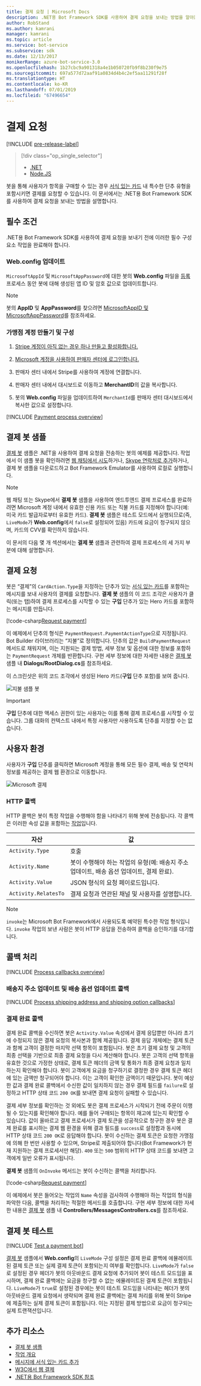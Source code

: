 ```yaml
---
title: 결제 요청 | Microsoft Docs
description: .NET용 Bot Framework SDK를 사용하여 결제 요청을 보내는 방법을 알아봅니다.
author: RobStand
ms.author: kamrani
manager: kamrani
ms.topic: article
ms.service: bot-service
ms.subservice: sdk
ms.date: 12/13/2017
monikerRange: azure-bot-service-3.0
ms.openlocfilehash: 1b27cbc9a901318a4e1b050720fb9f8b230f9e75
ms.sourcegitcommit: 697a577d72aaf91a0834d4b4c2ef5aa11291f28f
ms.translationtype: HT
ms.contentlocale: ko-KR
ms.lasthandoff: 07/01/2019
ms.locfileid: "67496654"
---
```

# <a name="request-payment"></a>결제 요청

[!INCLUDE [pre-release-label](../includes/pre-release-label-v3.md)]

> [!div class="op_single_selector"]
> - [.NET](../dotnet/bot-builder-dotnet-request-payment.md)
> - [Node.JS](../nodejs/bot-builder-nodejs-request-payment.md)

봇을 통해 사용자가 항목을 구매할 수 있는 경우 [서식 있는 카드](bot-builder-dotnet-add-rich-card-attachments.md) 내 특수한 단추 유형을 포함시키면 결제를 요청할 수 있습니다. 이 문서에서는 .NET용 Bot Framework SDK를 사용하여 결제 요청을 보내는 방법을 설명합니다.

## <a name="prerequisites"></a>필수 조건

.NET용 Bot Framework SDK를 사용하여 결제 요청을 보내기 전에 이러한 필수 구성 요소 작업을 완료해야 합니다.

### <a name="update-webconfig"></a>Web.config 업데이트

`MicrosoftAppId` 및 `MicrosoftAppPassword`에 대한 봇의 **Web.config** 파일을 [등록](~/bot-service-quickstart-registration.md) 프로세스 동안 봇에 대해 생성된 앱 ID 및 암호 값으로 업데이트합니다. 

> [!NOTE]
> 봇의 **AppID** 및 **AppPassword**를 찾으려면 [MicrosoftAppID 및 MicrosoftAppPassword](~/bot-service-manage-overview.md#microsoftappid-and-microsoftapppassword)를 참조하세요.

### <a name="create-and-configure-merchant-account"></a>가맹점 계정 만들기 및 구성

1. <a href="https://dashboard.stripe.com/register" target="_blank">Stripe 계정이 아직 없는 경우 하나 만들고 활성화합니다.</a>

2. <a href="https://seller.microsoft.com/dashboard/registration/seller/?accountprogram=botframework" target="_blank">Microsoft 계정을 사용하여 판매자 센터에 로그인합니다.</a>

3. 판매자 센터 내에서 Stripe를 사용하여 계정에 연결합니다.

4. 판매자 센터 내에서 대시보드로 이동하고 **MerchantID**의 값을 복사합니다.

5. 봇의 **Web.config** 파일을 업데이트하여 `MerchantId`를 판매자 센터 대시보드에서 복사한 값으로 설정합니다. 

[!INCLUDE [Payment process overview](../includes/snippet-payment-process-overview.md)]

## <a name="payment-bot-sample"></a>결제 봇 샘플

<a href="https://github.com/Microsoft/BotBuilder-Samples/tree/master/CSharp/sample-payments" target="_blank">결제 봇</a> 샘플은 .NET을 사용하여 결제 요청을 전송하는 봇의 예제를 제공합니다. 작업에서 이 샘플 봇을 확인하려면 <a href="https://webchat.botframework.com/embed/paymentsample?s=d39Bk7JOMzQ.cwA.Rig.dumLki9bs3uqfWFMjXPn5PFnQVmT2VAVR1Zl1iPi07k" target="_blank">웹 채팅에서 시도</a>하거나, <a href="https://join.skype.com/bot/9fbc0f17-43eb-40fe-bf3b-af151e6ce45e" target="_blank">Skype 연락처로 추가</a>하거나, 결제 봇 샘플을 다운로드하고 Bot Framework Emulator를 사용하여 로컬로 실행합니다. 

> [!NOTE]
> 웹 채팅 또는 Skype에서 **결제 봇** 샘플을 사용하여 엔드투엔드 결제 프로세스를 완료하려면 Microsoft 계정 내에서 유효한 신용 카드 또는 직불 카드를 지정해야 합니다(예: 미국 카드 발급자로부터 유효한 카드). **결제 봇** 샘플은 테스트 모드에서 실행되므로(즉, `LiveMode`가 **Web.config**에서 `false`로 설정되어 있음) 카드에 요금이 청구되지 않으며, 카드의 CVV를 확인하지 않습니다.

이 문서의 다음 몇 개 섹션에서는 **결제 봇** 샘플과 관련하여 결제 프로세스의 세 가지 부분에 대해 설명합니다.

## <a id="request-payment"></a> 결제 요청

봇은 “결제”의 `CardAction.Type`을 지정하는 단추가 있는 [서식 있는 카드](bot-builder-dotnet-add-rich-card-attachments.md)를 포함하는 메시지를 보내 사용자의 결제를 요청합니다. **결제 봇** 샘플의 이 코드 조각은 사용자가 클릭(또는 탭)하여 결제 프로세스를 시작할 수 있는 **구입** 단추가 있는 Hero 카드를 포함하는 메시지를 만듭니다. 

[!code-csharp[Request payment](../includes/code/dotnet-request-payment.cs#requestPayment)]

이 예제에서 단추의 형식은 `PaymentRequest.PaymentActionType`으로 지정됩니다. Bot Builder 라이브러리는 “지불”로 정의합니다. 단추의 값은 `BuildPaymentRequest` 메서드로 채워지며, 이는 지원되는 결제 방법, 세부 정보 및 옵션에 대한 정보를 포함하는 `PaymentRequest` 개체를 반환합니다. 구현 세부 정보에 대한 자세한 내용은 <a href="https://github.com/Microsoft/BotBuilder-Samples/tree/master/CSharp/sample-payments" target="_blank">결제 봇</a> 샘플 내 **Dialogs/RootDialog.cs**를 참조하세요.

이 스크린샷은 위의 코드 조각에서 생성된 Hero 카드(**구입** 단추 포함)를 보여 줍니다. 
 
![지불 샘플 봇](../media/payments-bot-buy.png) 

> [!IMPORTANT]
> **구입** 단추에 대한 액세스 권한이 있는 사용자는 이를 통해 결제 프로세스를 시작할 수 있습니다. 그룹 대화의 컨텍스트 내에서 특정 사용자만 사용하도록 단추를 지정할 수는 없습니다. 

## <a id="user-experience"></a> 사용자 환경

사용자가 **구입** 단추를 클릭하면 Microsoft 계정을 통해 모든 필수 결제, 배송 및 연락처 정보를 제공하는 결제 웹 환경으로 이동합니다. 

![Microsoft 결제](../media/microsoft-payment.png)

### <a name="http-callbacks"></a>HTTP 콜백

HTTP 콜백은 봇이 특정 작업을 수행해야 함을 나타내기 위해 봇에 전송됩니다. 각 콜백은 이러한 속성 값을 포함하는 [작업](bot-builder-dotnet-activities.md)입니다. 

| 자산 | 값 |
|----|----|
| `Activity.Type` | 호출 | 
| `Activity.Name` | 봇이 수행해야 하는 작업의 유형(예: 배송지 주소 업데이트, 배송 옵션 업데이트, 결제 완료). | 
| `Activity.Value` | JSON 형식의 요청 페이로드입니다. | 
| `Activity.RelatesTo` |  결제 요청과 연관된 채널 및 사용자를 설명합니다. | 

> [!NOTE]
> `invoke`는 Microsoft Bot Framework에서 사용되도록 예약된 특수한 작업 형식입니다. `invoke` 작업의 보낸 사람은 봇이 HTTP 응답을 전송하여 콜백을 승인하기를 대기합니다.

## <a id="process-callbacks"></a> 콜백 처리

[!INCLUDE [Process callbacks overview](../includes/snippet-payment-process-callbacks-overview.md)]

### <a name="shipping-address-update-and-shipping-option-update-callbacks"></a>배송지 주소 업데이트 및 배송 옵션 업데이트 콜백

[!INCLUDE [Process shipping address and shipping option callbacks](../includes/snippet-payment-process-callbacks-1.md)]

### <a name="payment-complete-callbacks"></a>결제 완료 콜백

결제 완료 콜백을 수신하면 봇은 `Activity.Value` 속성에서 결제 응답뿐만 아니라 초기에 수정되지 않은 결제 요청의 복사본과 함께 제공됩니다. 결제 응답 개체에는 결제 토큰과 함께 고객이 결정한 마지막 선택 항목이 포함됩니다. 봇은 초기 결제 요청 및 고객의 최종 선택을 기반으로 최종 결제 요청을 다시 계산해야 합니다. 봇은 고객의 선택 항목을 유효한 것으로 가정한 상태로, 결제 토큰 헤더의 금액 및 통화가 최종 결제 요청과 일치하는지 확인해야 합니다.  봇이 고객에게 요금을 청구하기로 결정한 경우 결제 토큰 헤더에 있는 금액만 청구되어야 합니다. 이는 고객이 확인한 금액이기 때문입니다. 봇이 예상한 값과 결제 완료 콜백에서 수신한 값이 일치하지 않는 경우 결제 필드를 `failure`로 설정하고 HTTP 상태 코드 `200 OK`를 보내면 결제 요청이 실패할 수 있습니다.   

결제 세부 정보를 확인하는 것 외에도 봇은 결제 프로세스가 시작되기 전에 주문이 이행될 수 있는지를 확인해야 합니다. 예를 들어 구매되는 항목이 재고에 있는지 확인할 수 있습니다. 값이 올바르고 결제 프로세서가 결제 토큰을 성공적으로 청구한 경우 봇은 결제 완료를 표시하는 결제 웹 환경을 위해 결과 필드를 `success`로 설정함과 동시에 HTTP 상태 코드 `200 OK`로 응답해야 합니다. 봇이 수신하는 결제 토큰은 요청한 가맹점에 의해 한 번만 사용할 수 있으며, Stripe로 제출되어야 합니다(Bot Framework가 현재 지원하는 결제 프로세서만 해당). `400` 또는 `500` 범위의 HTTP 상태 코드를 보내면 고객에게 일반 오류가 표시됩니다.

**결제 봇** 샘플의 `OnInvoke` 메서드는 봇이 수신하는 콜백을 처리합니다. 

[!code-csharp[Request payment](../includes/code/dotnet-request-payment.cs#processCallback)]

이 예제에서 봇은 들어오는 작업의 `Name` 속성을 검사하여 수행해야 하는 작업의 형식을 파악한 다음, 콜백을 처리하는 적절한 메서드를 호출합니다. 구현 세부 정보에 대한 자세한 내용은 <a href="https://github.com/Microsoft/BotBuilder-Samples/tree/master/CSharp/sample-payments" target="_blank">결제 봇</a> 샘플 내 **Controllers/MessagesControllers.cs**를 참조하세요.

## <a name="testing-a-payment-bot"></a>결제 봇 테스트

[!INCLUDE [Test a payment bot](../includes/snippet-payment-test-bot.md)]

<a href="https://github.com/Microsoft/BotBuilder-Samples/tree/master/CSharp/sample-payments" target="_blank">결제 봇</a> 샘플에서 **Web.config**의 `LiveMode` 구성 설정은 결제 완료 콜백에 에뮬레이트된 결제 토큰 또는 실제 결제 토큰이 포함되는지 여부를 확인합니다. `LiveMode`가 `false`로 설정된 경우 헤더가 봇의 아웃바운드 결제 요청에 추가되어 봇이 테스트 모드임을 표시하며, 결제 완료 콜백에는 요금을 청구할 수 없는 에뮬레이트된 결제 토큰이 포함됩니다. `LiveMode`가 `true`로 설정된 경우에는 봇이 테스트 모드임을 나타내는 헤더가 봇의 아웃바운드 결제 요청에서 생략되며 결제 완료 콜백에는 결제 처리를 위해 봇이 Stripe에 제출하는 실제 결제 토큰이 포함됩니다. 이는 지정된 결제 방법으로 요금이 청구되는 실제 트랜잭션입니다. 

## <a name="additional-resources"></a>추가 리소스

- <a href="https://github.com/Microsoft/BotBuilder-Samples/tree/master/CSharp/sample-payments" target="_blank">결제 봇 샘플</a>
- [작업 개요](bot-builder-dotnet-activities.md)
- [메시지에 서식 있는 카드 추가](bot-builder-dotnet-add-rich-card-attachments.md)
- <a href="http://www.w3.org/Payments/" target="_blank">W3C에서 웹 결제</a> 
- <a href="/dotnet/api/?view=botbuilder-3.11.0" target="_blank">.NET용 Bot Framework SDK 참조</a>
